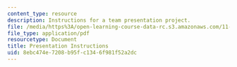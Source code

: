 ```yaml
---
content_type: resource
description: Instructions for a team presentation project.
file: /media/https%3A/open-learning-course-data-rc.s3.amazonaws.com/11-481j-analyzing-and-accounting-for-regional-economic-growth-spring-2009/8ebc474e7208b95fc1346f981f52a2dc_MIT11_481Js09_sw_info.pdf
file_type: application/pdf
resourcetype: Document
title: Presentation Instructions
uid: 8ebc474e-7208-b95f-c134-6f981f52a2dc
---
```


